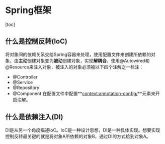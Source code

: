 # Spring框架
[toc]
## 什么是控制反转(IoC)
将对象间的依赖关系交给Spring容器来处理，使用配置文件来创建所依赖的对象，由**主动**创建对象变为**被动**创建对象，实现**解耦合**。使用@Autowired和@Resource来注入对象，被注入的对象必须被以下四个注解之一标注：
- @Controller
- @Service
- @Repository
- @Component
在配置文件中配置**<context:annotation-config/>**元素来开启注解。

## 什么是依赖注入(DI)
DI是从另一个角度描述IoC。IoC是一种设计思想，DI是一种具体实现。想要实现控制反转最关键的就是将对象A所依赖的对象B，通过DI的方式给到对象A。
